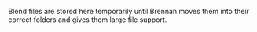 Blend files are stored here temporarily until Brennan moves them into their correct folders and gives them large file support.
